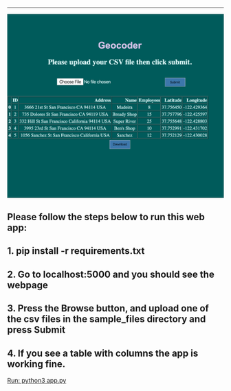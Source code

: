 ---
![](/images/Untitled.png)
>>
## Please follow the steps below to run this web app:
## 1. pip install -r requirements.txt 

## 2. Go to localhost:5000 and you should see the webpage

## 3. Press the Browse button, and upload one of the csv files in the sample_files directory and press Submit

## 4. If you see a table with columns the app is working fine.
>>>
<span style="text-decoration:underline">Run: python3 app.py</span>
